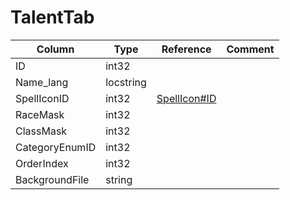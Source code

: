 # TalentTab

| Column | Type | Reference | Comment |
|--------|------|-----------|---------|
|ID|int32|||
|Name_lang|locstring|||
|SpellIconID|int32|[SpellIcon#ID](SpellIcon.md)||
|RaceMask|int32|||
|ClassMask|int32|||
|CategoryEnumID|int32|||
|OrderIndex|int32|||
|BackgroundFile|string|||
